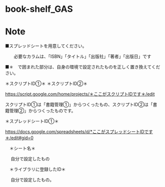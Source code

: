 # book-shelf_GAS
# Note
■スプレッドシートを用意してください。

　　必要なカラムは、「ISBN」「タイトル」「出版社」「著者」「出版日」です


■＊　で囲まれた部分は、自身の環境で設定されたものを正しく置き換えてください。

 ＊スクリプトID①＊
 ＊スクリプトID②＊

   https://script.google.com/home/projects/＊ここがスクリプトIDです＊/edit

   スクリプトID①は「書籍管理①」からつくったもの、スクリプトID②は「書籍管理②」からつくったものです。

 ＊スプレッドシートID①＊

   https://docs.google.com/spreadsheets/d/*ここがスプレッドシートIDです＊/edit#gid=0

　＊シート名＊

　  自分で設定したもの

　＊ライブラリに登録したID＊

　  自分で設定したもの。

